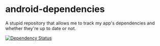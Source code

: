 # android-dependencies

A stupid repository that allows me to track my app's dependencies and whether they're up to date or not.

[![Dependency Status](https://www.versioneye.com/user/projects/569ff3fa2c2fab00250001af//badge.svg?style=flat)](https://www.versioneye.com/user/projects/569ff3fa2c2fab00250001af/)
